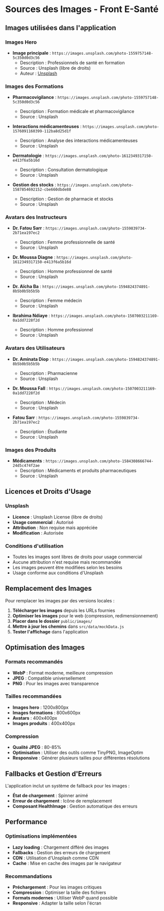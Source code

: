 # Sources des Images - Front E-Santé

## Images utilisées dans l'application

### Images Hero

- **Image principale** : `https://images.unsplash.com/photo-1559757148-5c350d0d3c56`
  - Description : Professionnels de santé en formation
  - Source : Unsplash (libre de droits)
  - Auteur : [Unsplash](https://unsplash.com)

### Images des Formations

- **Pharmacovigilance** : `https://images.unsplash.com/photo-1559757148-5c350d0d3c56`

  - Description : Formation médicale et pharmacovigilance
  - Source : Unsplash

- **Interactions médicamenteuses** : `https://images.unsplash.com/photo-1576091160399-112ba8d25d1f`

  - Description : Analyse des interactions médicamenteuses
  - Source : Unsplash

- **Dermatologie** : `https://images.unsplash.com/photo-1612349317150-e413f6a5b16d`

  - Description : Consultation dermatologique
  - Source : Unsplash

- **Gestion des stocks** : `https://images.unsplash.com/photo-1587854692152-cbe660dbde88`
  - Description : Gestion de pharmacie et stocks
  - Source : Unsplash

### Avatars des Instructeurs

- **Dr. Fatou Sarr** : `https://images.unsplash.com/photo-1559839734-2b71ea197ec2`

  - Description : Femme professionnelle de santé
  - Source : Unsplash

- **Dr. Moussa Diagne** : `https://images.unsplash.com/photo-1612349317150-e413f6a5b16d`

  - Description : Homme professionnel de santé
  - Source : Unsplash

- **Dr. Aïcha Ba** : `https://images.unsplash.com/photo-1594824374891-8b5b0b5b5b5b`

  - Description : Femme médecin
  - Source : Unsplash

- **Ibrahima Ndiaye** : `https://images.unsplash.com/photo-1507003211169-0a1dd7228f2d`
  - Description : Homme professionnel
  - Source : Unsplash

### Avatars des Utilisateurs

- **Dr. Aminata Diop** : `https://images.unsplash.com/photo-1594824374891-8b5b0b5b5b5b`

  - Description : Pharmacienne
  - Source : Unsplash

- **Dr. Moussa Fall** : `https://images.unsplash.com/photo-1507003211169-0a1dd7228f2d`

  - Description : Médecin
  - Source : Unsplash

- **Fatou Sarr** : `https://images.unsplash.com/photo-1559839734-2b71ea197ec2`
  - Description : Étudiante
  - Source : Unsplash

### Images des Produits

- **Médicaments** : `https://images.unsplash.com/photo-1584308666744-24d5c474f2ae`
  - Description : Médicaments et produits pharmaceutiques
  - Source : Unsplash

## Licences et Droits d'Usage

### Unsplash

- **Licence** : Unsplash License (libre de droits)
- **Usage commercial** : Autorisé
- **Attribution** : Non requise mais appréciée
- **Modification** : Autorisée

### Conditions d'utilisation

- Toutes les images sont libres de droits pour usage commercial
- Aucune attribution n'est requise mais recommandée
- Les images peuvent être modifiées selon les besoins
- Usage conforme aux conditions d'Unsplash

## Remplacement des Images

Pour remplacer les images par des versions locales :

1. **Télécharger les images** depuis les URLs fournies
2. **Optimiser les images** pour le web (compression, redimensionnement)
3. **Placer dans le dossier** `public/images/`
4. **Mettre à jour les chemins** dans `src/data/mockData.js`
5. **Tester l'affichage** dans l'application

## Optimisation des Images

### Formats recommandés

- **WebP** : Format moderne, meilleure compression
- **JPEG** : Compatible universellement
- **PNG** : Pour les images avec transparence

### Tailles recommandées

- **Images hero** : 1200x800px
- **Images formations** : 800x600px
- **Avatars** : 400x400px
- **Images produits** : 400x400px

### Compression

- **Qualité JPEG** : 80-85%
- **Optimisation** : Utiliser des outils comme TinyPNG, ImageOptim
- **Responsive** : Générer plusieurs tailles pour différentes résolutions

## Fallbacks et Gestion d'Erreurs

L'application inclut un système de fallback pour les images :

- **État de chargement** : Spinner animé
- **Erreur de chargement** : Icône de remplacement
- **Composant HealthImage** : Gestion automatique des erreurs

## Performance

### Optimisations implémentées

- **Lazy loading** : Chargement différé des images
- **Fallbacks** : Gestion des erreurs de chargement
- **CDN** : Utilisation d'Unsplash comme CDN
- **Cache** : Mise en cache des images par le navigateur

### Recommandations

- **Préchargement** : Pour les images critiques
- **Compression** : Optimiser la taille des fichiers
- **Formats modernes** : Utiliser WebP quand possible
- **Responsive** : Adapter la taille selon l'écran
